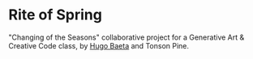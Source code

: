 # Rite of Spring

"Changing of the Seasons" collaborative project for a Generative Art &amp; Creative Code class, by [Hugo Baeta](http://hugobaeta.com) and Tonson Pine.


